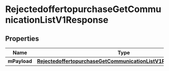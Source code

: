 
# RejectedoffertopurchaseGetCommunicationListV1Response

## Properties
| Name | Type | Description | Notes |
| ------------ | ------------- | ------------- | ------------- |
| **mPayload** | [**RejectedoffertopurchaseGetCommunicationListV1ResponseMPayload**](RejectedoffertopurchaseGetCommunicationListV1ResponseMPayload.md) |  |  |



